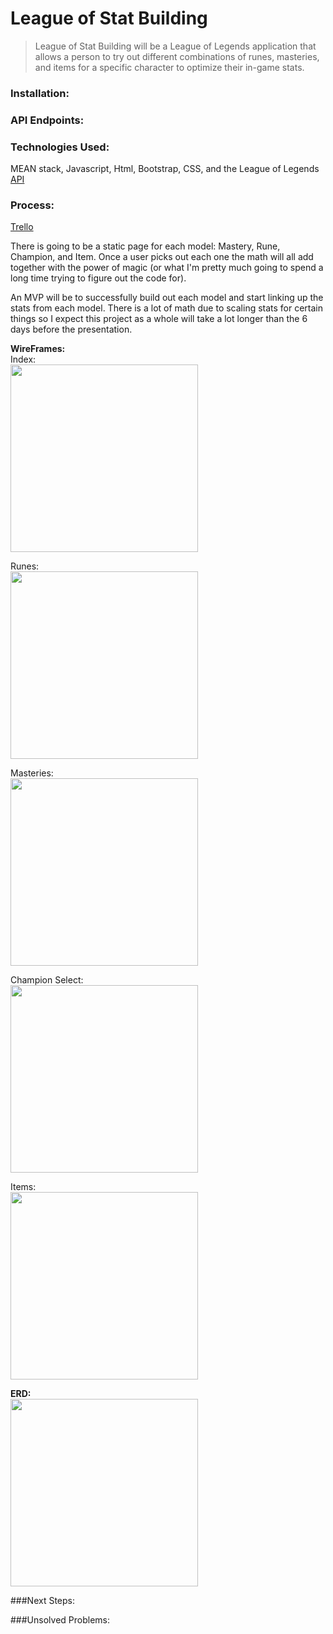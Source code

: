 # League of Stat Building

> League of Stat Building will be a League of Legends application that allows a person to try out different combinations of runes, masteries, and items for a specific character to optimize their in-game stats.

### Installation:

### API Endpoints:

### Technologies Used:
MEAN stack, Javascript, Html, Bootstrap, CSS, and the League of Legends [API](https://developer.riotgames.com/api-methods/#lol-static-data-v3/GET_getItemList)

### Process:
[Trello](https://trello.com/b/cWwcNknZ/project-4)

There is going to be a static page for each model: Mastery, Rune, Champion, and Item. Once a user picks out each one the math will all add together with the power of magic (or what I'm pretty much going to spend a long time trying to figure out the code for).

An MVP will be to successfully build out each model and start linking up the stats from each model. There is a lot of math due to scaling stats for certain things so I expect this project as a whole will take a lot longer than the 6 days before the presentation.

**WireFrames:**  
Index:  
<img src="Readme_assets/Index.jpg" width="300px">  
  
  Runes:  
  <img src="Readme_assets/Runes.jpg" width="300px">  
    
  Masteries:  
  <img src="Readme_assets/Masteries.jpg" width="300px">  
    
  Champion Select:  
  <img src="Readme_assets/Champion.jpg" width="300px">  
    
  Items:  
  <img src="Readme_assets/Items.jpg" width="300px">

**ERD:**    
<img src="Readme_assets/ERD.jpg" width="300px">

###Next Steps:

###Unsolved Problems:


